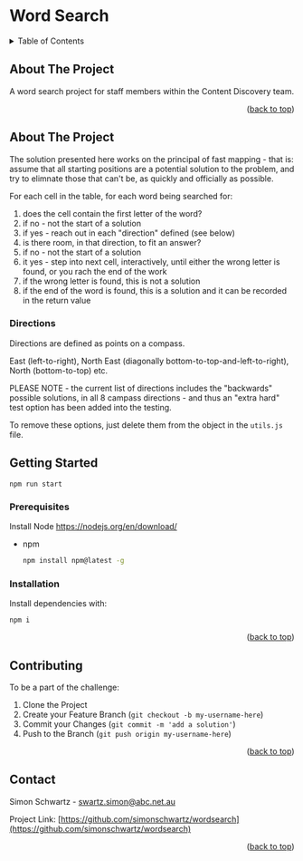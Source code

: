 # Word Search

<a name="readme-top"></a>

<!-- TABLE OF CONTENTS -->
<details>
  <summary>Table of Contents</summary>
  <ol>
    <li>
      <a href="#about-the-project">About The Project</a>
    </li>
    <li>
      <a href="#getting-started">Getting Started</a>
      <ul>
        <li><a href="#prerequisites">Prerequisites</a></li>
        <li><a href="#installation">Installation</a></li>
      </ul>
    </li>
    <li><a href="#contributing">Contributing</a></li>
  </ol>
</details>



<!-- ABOUT THE PROJECT -->
## About The Project

A word search project for staff members within the Content Discovery team.

<p align="right">(<a href="#readme-top">back to top</a>)</p>


## About The Project

The solution presented here works on the principal of fast mapping - that is: assume that all starting positions are a potential solution to the problem, and try to elimnate those that can't be, as quickly and officially as possible.

For each cell in the table, for each word being searched for:

1. does the cell contain the first letter of the word?
2. if no - not the start of a solution
3. if yes - reach out in each "direction" defined (see below)
4. is there room, in that direction, to fit an answer?
5. if no - not the start of a solution
6. it yes - step into next cell, interactively, until either the wrong letter is found, or you rach the end of the work
7. if the wrong letter is found, this is not a solution
8. if the end of the word is found, this is a solution and it can be recorded in the return value


### Directions

Directions are defined as points on a compass.

East (left-to-right), North East (diagonally bottom-to-top-and-left-to-right), North (bottom-to-top) etc.

PLEASE NOTE - the current list of directions includes the "backwards" possible solutions, in all 8 campass directions - and thus an "extra hard" test option has been added into the testing.

To remove these options, just delete them from the object in the `utils.js` file.


<!-- GETTING STARTED -->
## Getting Started

```
npm run start
```
### Prerequisites

Install Node https://nodejs.org/en/download/

* npm
  ```sh
  npm install npm@latest -g
  ```

### Installation

Install dependencies with:

```
npm i
```

<p align="right">(<a href="#readme-top">back to top</a>)</p>


<!-- CONTRIBUTING -->
## Contributing

To be a part of the challenge:

1. Clone the Project
2. Create your Feature Branch (`git checkout -b my-username-here`)
3. Commit your Changes (`git commit -m 'add a solution'`)
4. Push to the Branch (`git push origin my-username-here`)

<p align="right">(<a href="#readme-top">back to top</a>)</p>



<!-- CONTACT -->
## Contact

Simon Schwartz - swartz.simon@abc.net.au

Project Link: [https://github.com/simonschwartz/wordsearch](https://github.com/simonschwartz/wordsearch)

<p align="right">(<a href="#readme-top">back to top</a>)</p>

